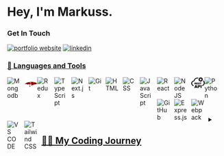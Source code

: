 
<!--
**LukaTm/LukaTm** is a ✨ _special_ ✨ repository because its `README.md` (this file) appears on your GitHub profile.

Here are some ideas to get you started:

- 🔭 I’m currently working on ...
- 🌱 I’m currently learning ...
- 👯 I’m looking to collaborate on ...
- 🤔 I’m looking for help with ...
- 💬 Ask me about ...
- 📫 How to reach me: ...
- 😄 Pronouns: ...
- ⚡ Fun fact: ...
-->
#  Hey, I'm Markuss.

### Get In Touch
<p align="left">
   <a href="https://main--markuss-portfolio.netlify.app/ target="_blank"">
      <img alt="portfolio website" title="Portfolio" src="https://img.shields.io/badge/portfolio-0A0A0A?style=for-the-badge&logo=dev.to&logoColor=white" /></a> 
   <a href="https://www.linkedin.com/in/markuss-luka%C5%A1ins-890180282/" target="_blank">
      <img alt="linkedin" src="https://img.shields.io/badge/LinkedIn-0077B5?style=for-the-badge&logo=linkedin&logoColor=white">
</p>




### 🧰 Languages and Tools

<img align="left" alt="Mongodb" width="30px" style="padding-right:10px;" src="https://cdn.jsdelivr.net/gh/devicons/devicon/icons/mongodb/mongodb-plain-wordmark.svg"/>
<img align="left" src="mongoose.png" alt="mongoose" width="30px">
<img align="left" alt="Redux" width="30px" style="padding-right:10px;" src="https://cdn.jsdelivr.net/gh/devicons/devicon/icons/redux/redux-original.svg" />
<img align="left" alt="TypeScript" width="30px" style="padding-right:10px;" src="https://cdn.jsdelivr.net/gh/devicons/devicon/icons/typescript/typescript-plain.svg" />
<img align="left" alt="Next.js" width="30px" style="padding-right:10px;" src="https://cdn.jsdelivr.net/gh/devicons/devicon/icons/nextjs/nextjs-original.svg" />
<img align="left" alt="Git" width="30px" style="padding-right:10px;" src="https://cdn.jsdelivr.net/gh/devicons/devicon/icons/git/git-original.svg" />
<img align="left" alt="HTML" width="30px" style="padding-right:10px;" src="https://cdn.jsdelivr.net/gh/devicons/devicon/icons/html5/html5-plain.svg" />
<img align="left" alt="CSS" width="30px" style="padding-right:10px;" src="https://cdn.jsdelivr.net/gh/devicons/devicon/icons/css3/css3-plain.svg" />
<img align="left" alt="JavaScript" width="30px" style="padding-right:10px;" src="https://cdn.jsdelivr.net/gh/devicons/devicon/icons/javascript/javascript-plain.svg" />
<img align="left" alt="React" width="30px" style="padding-right:10px;" src="https://cdn.jsdelivr.net/gh/devicons/devicon/icons/react/react-original.svg" />
<img align="left" alt="NodeJS" width="30px" style="padding-right:10px;" src="https://cdn.jsdelivr.net/gh/devicons/devicon/icons/nodejs/nodejs-original.svg" />
<img align="left" src="rest.png" alt="REST API" width="31px">
<img align="left" alt="Python" width="30px" style="padding-right:10px;" src="https://cdn.jsdelivr.net/gh/devicons/devicon/icons/python/python-plain.svg" />
<img align="left" alt="GitHub" width="30px" style="padding-right:10px;" src="https://cdn.jsdelivr.net/gh/devicons/devicon/icons/github/github-original.svg" />
<img align="left" alt="Express.js" width="30px" style="padding-right:10px;" src="https://cdn.jsdelivr.net/gh/devicons/devicon/icons/express/express-original.svg" />
<img align="left" alt="Webpack" width="30px" style="padding-right:10px;" src="https://cdn.jsdelivr.net/gh/devicons/devicon/icons/webpack/webpack-original.svg" />
<img align="left" alt="VS CODE" width="30px" style="padding-right:10px;" src="https://cdn.jsdelivr.net/gh/devicons/devicon/icons/vscode/vscode-original.svg" />
<img align="left" alt="Tailwind CSS" width="30px" style="padding-right:10px;" src="https://cdn.jsdelivr.net/gh/devicons/devicon/icons/tailwindcss/tailwindcss-plain.svg" />
<br />
<br />
<br />

#
<details>
 <summary><h2>👨‍💻 My Coding Journey</h2></summary>
My name is Markuss, and I am a Full-Stack developer. My first experience in programming began in 6th grade when I was introduced to Scratch. However, a classmate discouraged me, saying that pursuing a career in programming would be too difficult. As a result, I avoided it for a long time. It wasn't until 2022 that I started contemplating my career path and realized that my passion lay in computers and optimization.

I decided to give programming another chance and started with Python. Initially, I didn't think much of it, but I knew that building something meaningful required more than just a one-hour tutorial. So, I delved deeper and tackled challenging problems. It was when I successfully solved difficult problems and built useful applications like calculator, blackjack game, and snake game that I experienced a breakthrough. It felt incredibly rewarding.

From there, I embarked on various Python projects, including automation, web scraping, file reading, games, and quizzes. Eventually, I ventured into web development since it I've heard It's a skill you should have. However, after about three months of splitting my time between web development and Python, I had learned you should stick to one language and learn it well until you try other things. Thus, I decided to commit to web development. I did a bunch of tutorials from youtube, udemy courses and did a program called Odin Project which is project based. Learned basics of linux cli, git, HTML, CSS, JavaScript basics, then learned Intermediate HTML, CSS Concepts and did a Full JavaScript course. After that I learned Advanced HTML and CSS, learning animations and responsive design, then moving to doing a Full React course, also did 2 small react native projects. Then started learning backend technology, learning NodeJS, REST API, MonogDB, GraphQL. After learning and practing a bunch I build personal projects which are were interesting to me cause they were actually usefull for myself. Like Charades word generator with database and Transfer Spotify songs to YouTube songs which I created for myself.

After sticking to web development and bulding many kinds of projects, to deepen my understanding of the underlying principles, I pursued a computer science course called CS50. The course goes in depth in various fundamental concepts and principles of computer science, providing a comprehensive understanding of programming, algorithms, data structures, and more. I learned that acquiring knowledge in a lower-level programming language like C establishes a strong base understanding of the fundamental workings of computers and software. Understanding these foundational principles is beneficial as it facilitates learning other languages more easily in the future.

Currently, I am motivated by a strong desire for continuous improvement. I actively seek opportunities to enhance my coding skills and avoid complacency with easy or repetitive tasks. Challenging projects that push me beyond my comfort zone are what I strive for, as they provide valuable opportunities to acquire new skills and expertise. Embracing new concepts, techniques, and technologies is a top priority for me as I continue to expand my knowledge base and enhance my abilities.


